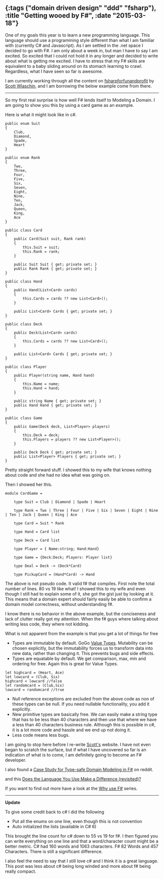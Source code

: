 {:tags ("domain driven design" "ddd" "fsharp"), :title "Getting wooed by F#", :date "2015-03-18"}
-----
One of my goals this year is to learn a new programming language. This language should use a programming style different than what I am familiar with (currently C# and Javascript). As I am settled in the .net space I decided to go with F#. I am only about a week in, but man I have to say I am excited. So excited that I could not hold it in any longer and decided to write about what is getting me excited. I have to stress that my F# skills are equivalent to a baby sliding around on its stomach learning to crawl. Regardless, what I have seen so far is awesome.

I am currently working through all the content on [fsharpforfunandprofit](http://fsharpforfunandprofit.com/) by [Scott Wlaschin](https://twitter.com/ScottWlaschin), and I am borrowing the below example come from there.

___

So my first real surprise is how well F# lends itself to Modeling a Domain. I am going to show you this by using a card game as an example.

Here is what it might look like in c#.

```language-csharp
public enum Suit
{
    Club,
    Diamond,
    Spade,
    Heart
}

public enum Rank
{
    Two,
    Three,
    Four,
    Five,
    Six,
    Seven,
    Eight,
    Nine,
    Ten,
    Jack,
    Queen,
    King,
    Ace
}

public class Card
{
    public Card(Suit suit, Rank rank)
    {
        this.Suit = suit;
        this.Rank = rank;
    }

    public Suit Suit { get; private set; }
    public Rank Rank { get; private set; }
}

public class Hand
{
    public Hand(List<Card> cards)
    {
        this.Cards = cards ?? new List<Card>();
    }

    public List<Card> Cards { get; private set; }
}

public class Deck
{
    public Deck(List<Card> cards)
    {
        this.Cards = cards ?? new List<Card>();
    }

    public List<Card> Cards { get; private set; }
}

public class Player
{
    public Player(string name, Hand hand)
    {
        this.Name = name;
        this.Hand = hand;
    }

    public string Name { get; private set; }
    public Hand Hand { get; private set; }
}

public class Game
{
    public Game(Deck deck, List<Player> players)
    {
        this.Deck = deck;
        this.Players = players ?? new List<Player>();
    }

    public Deck Deck { get; private set; }
    public List<Player> Players { get; private set; }
}
```

Pretty straight forward stuff. I showed this to my wife that knows nothing about code and she had no idea what was going on.

Then I showed her this.

```language-csharp
module CardGame = 
    
    type Suit = Club | Diamond | Spade | Heart

    type Rank = Two | Three | Four | Five | Six | Seven | Eight | Nine | Ten | Jack | Queen | King | Ace

    type Card = Suit * Rank

    type Hand = Card list

    type Deck = Card list

    type Player = { Name:string; Hand:Hand}

    type Game = {Deck:Deck; Players: Player list}

    type Deal = Deck -> (Deck*Card)
    
    type PickupCard = (Hand*Card) -> Hand
```

The above is not pseudo code. It valid f# that compiles. First note the total number of lines. 80 vs 19 like what! I showed this to my wife and even though I still had to explain some of it, she got the gist just by looking at it. This means that a domain expert should fairly easily be able to confirm a domain model correctness, without understanding f#. 

I know there is no behavior in the above example, but the conciseness and lack of clutter really got my attention. When the f# guys where talking about writing less code, they where not kidding. 

What is not apparent from the example is that you get a lot of things for free

* Types are immutable by default. GoGo [Value Types](http://sneakycode.net/value-objects/). Mutability can be chosen explicitly, but the immutability forces us to transform data into new data, rather than changing it. This prevents bugs and side effects.
* Types are equatable by default. We get comparison, max, min and ordering for free. Again this is great for Value Types.

```language-csharp
let highcard = (Heart, Ace)
let lowcard = (Club, Six)
highcard < lowcard //false
let randomcard = (Club,Six)
lowcard = randomcard //true
```

* Null reference exceptions are excluded from the above code as non of these types can be null. If you need nullable functionality, you add it explicitly.
* New primitive types are basically free. We can easily make a string type that has to be less than 40 characters and then use that where we have a less than 40 characters business rule. Although this is possible in c#, it is a lot more code and hassle and we end up not doing it.
* Less code means less bugs.

I am going to stop here before I re-write [Scott's](https://twitter.com/ScottWlaschin) website. I have not even began to scratch the surface, but if what I have uncovered so far is an indication of what is to come, I am definitely going to become an F# developer. 

I also found a [Case Study for Type-safe Domain Modeling in F#](http://deliberate-software.com/pattern-matching-case-study/) on reddit.

and this [Does the Language You Use Make a Difference (revisited)?](http://simontylercousins.net/does-the-language-you-use-make-a-difference-revisited/)

If you want to find out more have a look at the [Why use F#](http://fsharpforfunandprofit.com/why-use-fsharp/) series.

___
**Update**

To give some credit back to c# I did the following

* Put all the enums on one line, even though this is not convention
* Auto initialized the lists (available in C# 6)

This brought the line count for c# down to 55 vs 19 for f#. I then figured you can write everything on one line and that a word/character count might be a better metric. C# had 160 words and 1063 characters. F# 82 Words and 457 Characters. There is still a significant difference. 

I also feel the need to say that I still love c# and I think it is a great language. This post was less about c# being long winded and more about f# being really compact.

<a href="http://www.codeproject.com/script/Articles/BlogFeedList.aspx?amid=8804440" rel="tag" style="display:none">CodeProject</a>
